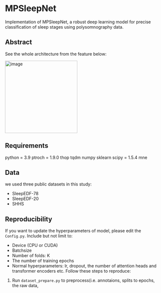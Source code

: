 # MPSleepNet
Implementation of MPSleepNet, a robust deep learning model for precise classification of sleep stages using polysomnography data. 
## Abstract
See the whole architecture from the feature below:

<img width="239" alt="image" src="https://github.com/EliteriaLYU/MPSleepNet/assets/146659503/e670a9f8-65d5-4c94-b1cf-99afde3ebb86">

## Requirements
python = 3.9
ptroch = 1.9.0
thop
tqdm
numpy 
sklearn
scipy = 1.5.4
mne 

## Data
we used three public datasets in this study:
- SleepEDF-78
- SleepEDF-20
- SHHS

## Reproducibility 
If you want to update the hyperparameters of model, please edit the `Config.py`. Include but not limit to:
- Device (CPU or CUDA)
- Batchsize
- Number of folds: K
- The number of training epochs
- Normal hyperparameters: lr, dropout, the number of attention heads and transformer encoders etc.
Follow these steps to reproduce:
1. Run `dataset_prepare.py` to preprocess(i.e. annotaions, splits to epochs,  the raw data, 
